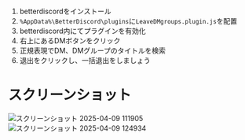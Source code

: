 #
1. betterdiscordをインストール
2. `%AppData%\BetterDiscord\plugins`に`LeaveDMgroups.plugin.js`を配置
3. betterdiscord内にてプラグインを有効化
4. 右上にあるDMボタンをクリック
5. 正規表現でDM、DMグループのタイトルを検索
6. 退出をクリックし、一括退出をしましょう

# スクリーンショット
![スクリーンショット 2025-04-09 111905](https://github.com/user-attachments/assets/7f4c35e1-b8a0-43fc-85ff-f18c1fa0e00d)
![スクリーンショット 2025-04-09 124934](https://github.com/user-attachments/assets/22b11c99-7014-410d-b452-415e3ea83f9f)
